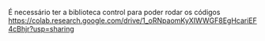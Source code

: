 É necessário ter a biblioteca control para poder rodar os códigos  
https://colab.research.google.com/drive/1_oRNpaomKyXIWWGF8EgHcariEF4cBhjr?usp=sharing
